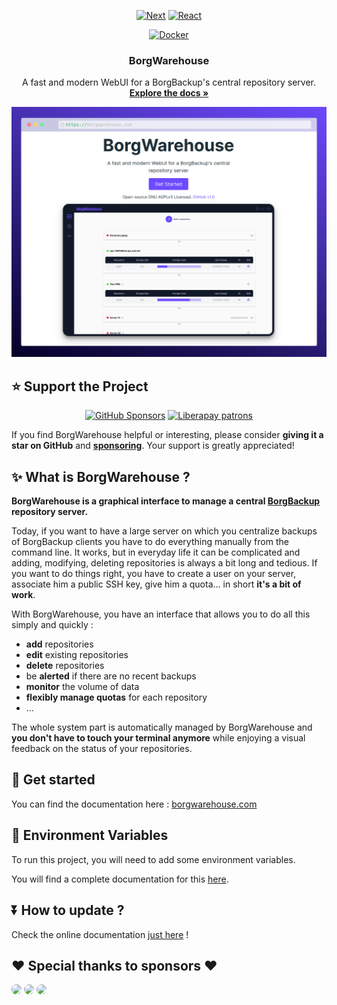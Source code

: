 <div align="center">

[![Next][Next.js]][Next-url]
[![React][React.js]][React-url]

</div>
<div align="center">

[![Docker](https://img.shields.io/badge/Docker-borgwarehouse-blue?style=for-the-badge&logo=docker)](https://hub.docker.com/r/borgwarehouse/borgwarehouse)

</div>

  <h3 align="center">BorgWarehouse</h3>

  <p align="center">
    A fast and modern WebUI for a BorgBackup's central repository server.
    <br />
    <a href="https://borgwarehouse.com"><strong>Explore the docs »</strong></a>
  </p>

<div align="center">
  <a href="https://borgwarehouse.com">
    <img src="medias/borgwarehouse-og.png" alt="presentation">
  </a>
</div>

## ⭐ Support the Project
<div align="center">
<a href="https://github.com/sponsors/Ravinou"><img alt="GitHub Sponsors" src="https://img.shields.io/github/sponsors/Ravinou?style=for-the-badge&logo=github&label=Github%20Sponsors&link=https%3A%2F%2Fgithub.com%2Fsponsors%2FRavinou"></a>
<a href="https://liberapay.com/R4VEN/"><img alt="Liberapay patrons" src="https://img.shields.io/liberapay/patrons/R4VEN?style=for-the-badge&logo=liberapay&label=Liberapay%20Sponsors&link=https%3A%2F%2Fliberapay.com%2FR4VEN"></a>
</div>


If you find BorgWarehouse helpful or interesting, please consider **giving it a star on GitHub** and **[sponsoring](https://github.com/sponsors/Ravinou)**. Your support is greatly appreciated!

## ✨ What is BorgWarehouse ?

**BorgWarehouse is a graphical interface to manage a central [BorgBackup](https://borgbackup.readthedocs.io/en/stable/#what-is-borgbackup) repository server.**

Today, if you want to have a large server on which you centralize backups of BorgBackup clients you have to do everything manually from the command line. It works, but in everyday life it can be complicated and adding, modifying, deleting repositories is always a bit long and tedious. If you want to do things right, you have to create a user on your server, associate him a public SSH key, give him a quota... in short **it's a bit of work**.

With BorgWarehouse, you have an interface that allows you to do all this simply and quickly :

-   **add** repositories
-   **edit** existing repositories
-   **delete** repositories
-   be **alerted** if there are no recent backups
-   **monitor** the volume of data
-   **flexibly manage quotas** for each repository
-   ...

The whole system part is automatically managed by BorgWarehouse and **you don't have to touch your terminal anymore** while enjoying a visual feedback on the status of your repositories.

## 📖 Get started

You can find the documentation here : [borgwarehouse.com](https://borgwarehouse.com/docs/prologue/introduction/)

## 🔑 Environment Variables

To run this project, you will need to add some environment variables.

You will find a complete documentation for this [here](https://borgwarehouse.com/docs/admin-manual/env-vars/).

## ⏬ How to update ?

Check the online documentation [just here](https://borgwarehouse.com/docs/admin-manual/how-to-update/) !

<!-- MARKDOWN LINKS & IMAGES -->
<!-- https://www.markdownguide.org/basic-syntax/#reference-style-links -->

## ❤️ Special thanks to sponsors ❤️

<a href="https://github.com/shad-lp"><img src="https://avatars.githubusercontent.com/shad-lp" style="width:50px; border-radius:50%;"/></a>
<a href="https://github.com/Magneticdud"><img src="https://avatars.githubusercontent.com/Magneticdud" style="width:50px; border-radius:50%;"/></a>
<a href="https://github.com/dhenry123"><img src="https://avatars.githubusercontent.com/dhenry123" style="width:50px; border-radius:50%;"/></a>

[next.js]: https://img.shields.io/badge/next.js-000000?style=for-the-badge&logo=nextdotjs&logoColor=white
[next-url]: https://nextjs.org/
[react.js]: https://img.shields.io/badge/React-20232A?style=for-the-badge&logo=react&logoColor=61DAFB
[react-url]: https://reactjs.org/
